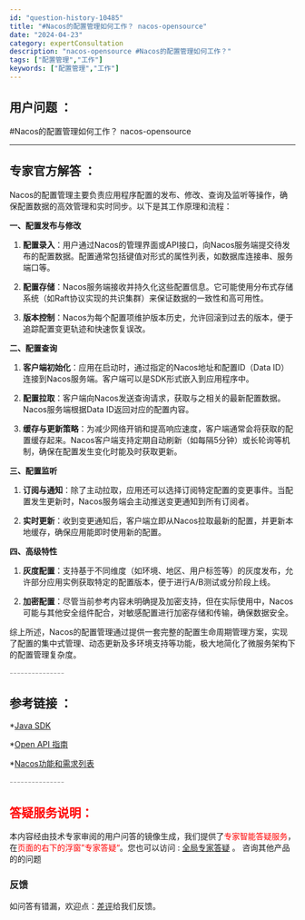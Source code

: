 ```yaml
---
id: "question-history-10485"
title: "#Nacos的配置管理如何工作？ nacos-opensource"
date: "2024-04-23"
category: expertConsultation
description: "nacos-opensource #Nacos的配置管理如何工作？"
tags: ["配置管理","工作"]
keywords: ["配置管理","工作"]
---
```


## 用户问题 ： 
 #Nacos的配置管理如何工作？ nacos-opensource 

---------------
## 专家官方解答 ：

Nacos的配置管理主要负责应用程序配置的发布、修改、查询及监听等操作，确保配置数据的高效管理和实时同步。以下是其工作原理和流程：

**一、配置发布与修改**

1. **配置录入**：用户通过Nacos的管理界面或API接口，向Nacos服务端提交待发布的配置数据。配置通常包括键值对形式的属性列表，如数据库连接串、服务端口等。

2. **配置存储**：Nacos服务端接收并持久化这些配置信息。它可能使用分布式存储系统（如Raft协议实现的共识集群）来保证数据的一致性和高可用性。

3. **版本控制**：Nacos为每个配置项维护版本历史，允许回滚到过去的版本，便于追踪配置变更轨迹和快速恢复误改。

**二、配置查询**

1. **客户端初始化**：应用在启动时，通过指定的Nacos地址和配置ID（Data ID）连接到Nacos服务端。客户端可以是SDK形式嵌入到应用程序中。

2. **配置拉取**：客户端向Nacos发送查询请求，获取与之相关的最新配置数据。Nacos服务端根据Data ID返回对应的配置内容。

3. **缓存与更新策略**：为减少网络开销和提高响应速度，客户端通常会将获取的配置缓存起来。Nacos客户端支持定期自动刷新（如每隔5分钟）或长轮询等机制，确保在配置发生变化时能及时获取更新。

**三、配置监听**

1. **订阅与通知**：除了主动拉取，应用还可以选择订阅特定配置的变更事件。当配置发生更新时，Nacos服务端会主动推送变更通知到所有订阅者。

2. **实时更新**：收到变更通知后，客户端立即从Nacos拉取最新的配置，并更新本地缓存，确保应用能即时使用新的配置。

**四、高级特性**

1. **灰度配置**：支持基于不同维度（如环境、地区、用户标签等）的灰度发布，允许部分应用实例获取特定的配置版本，便于进行A/B测试或分阶段上线。

2. **加密配置**：尽管当前参考内容未明确提及加密支持，但在实际使用中，Nacos可能与其他安全组件配合，对敏感配置进行加密存储和传输，确保数据安全。

综上所述，Nacos的配置管理通过提供一套完整的配置生命周期管理方案，实现了配置的集中式管理、动态更新及多环境支持等功能，极大地简化了微服务架构下的配置管理复杂度。


<font color="#949494">---------------</font> 


## 参考链接 ：

*[Java SDK](https://nacos.io/docs/latest/guide/user/sdk)
 
 *[Open API 指南](https://nacos.io/docs/latest/guide/user/open-api)
 
 *[Nacos功能和需求列表](https://nacos.io/docs/latest/archive/feature-list)


 <font color="#949494">---------------</font> 
 


## <font color="#FF0000">答疑服务说明：</font> 

本内容经由技术专家审阅的用户问答的镜像生成，我们提供了<font color="#FF0000">专家智能答疑服务</font>，在<font color="#FF0000">页面的右下的浮窗”专家答疑“</font>。您也可以访问 : [全局专家答疑](https://opensource.alibaba.com/chatBot) 。 咨询其他产品的的问题

### 反馈
如问答有错漏，欢迎点：[差评](https://ai.nacos.io/user/feedbackByEnhancerGradePOJOID?enhancerGradePOJOId=11645)给我们反馈。
